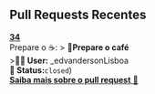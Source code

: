 ## Pull Requests Recentes
**[34](https://github.com/edvandersonLisboa/TesteWorkflow/pull/34)**<br>
Prepare o ☕: > **📝Prepare o café**<br>>**🙎‍♂️ User:**  _edvandersonLisboa<br> **📌 Status:**`closed`)<br> [**Saiba mais sobre o pull request** 📄](https://github.com/edvandersonLisboa/TesteWorkflowPublic/issues/40)
##


